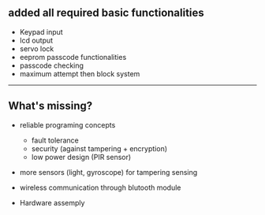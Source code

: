 **added all required basic functionalities**
-------------------------------------------------------------------
- Keypad input
- lcd output
- servo lock
- eeprom passcode functionalities
- passcode checking
- maximum attempt then block system
------------------------------------------------------------------

**What's missing?**
-------------------------------
- reliable programing concepts 
   - fault tolerance
   - security (against tampering + encryption)
   - low power design (PIR sensor)

- more sensors (light, gyroscope) for tampering sensing

- wireless communication through blutooth module

- Hardware assemply
